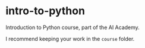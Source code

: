 # intro-to-python
Introduction to Python course, part of the AI Academy.

I recommend keeping your work in the `course` folder.
